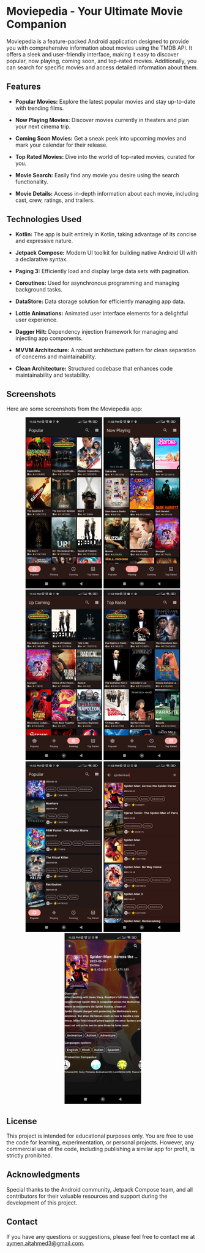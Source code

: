 # Moviepedia - Your Ultimate Movie Companion

Moviepedia is a feature-packed Android application designed to provide you with comprehensive information about movies using the TMDB API. It offers a sleek and user-friendly interface, making it easy to discover popular, now playing, coming soon, and top-rated movies. Additionally, you can search for specific movies and access detailed information about them.

## Features

- **Popular Movies:** Explore the latest popular movies and stay up-to-date with trending films.

- **Now Playing Movies:** Discover movies currently in theaters and plan your next cinema trip.

- **Coming Soon Movies:** Get a sneak peek into upcoming movies and mark your calendar for their release.

- **Top Rated Movies:** Dive into the world of top-rated movies, curated for you.

- **Movie Search:** Easily find any movie you desire using the search functionality.

- **Movie Details:** Access in-depth information about each movie, including cast, crew, ratings, and trailers.

## Technologies Used

- **Kotlin:** The app is built entirely in Kotlin, taking advantage of its concise and expressive nature.

- **Jetpack Compose:** Modern UI toolkit for building native Android UI with a declarative syntax.

- **Paging 3:** Efficiently load and display large data sets with pagination.

- **Coroutines:** Used for asynchronous programming and managing background tasks.

- **DataStore:** Data storage solution for efficiently managing app data.

- **Lottie Animations:** Animated user interface elements for a delightful user experience.

- **Dagger Hilt:** Dependency injection framework for managing and injecting app components.

- **MVVM Architecture:** A robust architecture pattern for clean separation of concerns and maintainability.

- **Clean Architecture:** Structured codebase that enhances code maintainability and testability.

## Screenshots

Here are some screenshots from the Moviepedia app:

<div align="center">

<img src="https://github.com/AymanAitAhmed/Moviepedia/blob/master/screenshots/popular.jpg" width="200">

<img src="https://github.com/AymanAitAhmed/Moviepedia/blob/master/screenshots/now_playing.jpg" width="200">

<img src="https://github.com/AymanAitAhmed/Moviepedia/blob/master/screenshots/up_coming.jpg" width="200">

<img src="https://github.com/AymanAitAhmed/Moviepedia/blob/master/screenshots/top_rated.jpg" width="200">

</div>
<div align="center">

<img src="https://github.com/AymanAitAhmed/Moviepedia/blob/master/screenshots/list_view.jpg" width="200">

<img src="https://github.com/AymanAitAhmed/Moviepedia/blob/master/screenshots/search.jpg" width="200">

<img src="https://github.com/AymanAitAhmed/Moviepedia/blob/master/screenshots/movie_details.jpg" width="200">

</div>

## License
This project is intended for educational purposes only. You are free to use the code for learning, experimentation, or personal projects. However, any commercial use of the code, including publishing a similar app for profit, is strictly prohibited.

## Acknowledgments
Special thanks to the Android community, Jetpack Compose team, and all contributors for their valuable resources and support during the development of this project.

## Contact
If you have any questions or suggestions, please feel free to contact me at aymen.aitahmed3@gmail.com.

